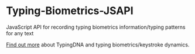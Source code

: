 # Typing-Biometrics-JSAPI
JavaScript API for recording typing biometrics information/typing patterns for any text

[Find out more](http://typingdna.com) about TypingDNA and typing biometrics/keystroke dynamics.
